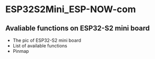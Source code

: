 # ESP32S2Mini_ESP-NOW-com

## 

## Avaliable functions on ESP32-S2 mini board
- The pic of ESP32-S2 mini board
- List of available functions
- Pinmap

## 
